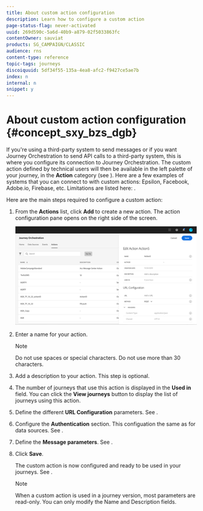```yaml
---
title: About custom action configuration
description: Learn how to configure a custom action
page-status-flag: never-activated
uuid: 269d590c-5a6d-40b9-a879-02f5033863fc
contentOwner: sauviat
products: SG_CAMPAIGN/CLASSIC
audience: rns
content-type: reference
topic-tags: journeys
discoiquuid: 5df34f55-135a-4ea8-afc2-f9427ce5ae7b
index: n
internal: n
snippet: y
---
```


# About custom action configuration {#concept_sxy_bzs_dgb}

If you're using a third-party system to send messages or if you want Journey Orchestration to send API calls to a third-party system, this is where you configure its connection to Journey Orchestration. The custom action defined by technical users will then be available in the left palette of your journey, in the **Action** category (see [](../building-journeys/journeyaction.md#concept_hbj_hrt_52b)). Here are a few examples of systems that you can connect to with custom actions: Epsilon, Facebook, Adobe.io, Firebase, etc.
Limitations are listed here: [](../action/customlimitations.md#concept_lh2_df1_2gb).

Here are the main steps required to configure a custom action:

1. From the **Actions** list, click **Add** to create a new action. The action configuration pane opens on the right side of the screen.

    ![](../assets/custom2.png)

1. Enter a name for your action.

    >[!NOTE]
    >
    >Do not use spaces or special characters. Do not use more than 30 characters.

1. Add a description to your action. This step is optional.
1. The number of journeys that use this action is displayed in the **Used in** field. You can click the **View journeys** button to display the list of  journeys using this action.
1. Define the different **URL Configuration** parameters. See [](../action/customurl.md#concept_gbg_1f1_2gb).
1. Configure the **Authentication** section. This configuation the same as for data sources.  See [](../datasource/dsexternal.md#section_wjp_nl5_nhb).
1. Define the **Message parameters**. See [](../action/customparameters.md#concept_wy4_bf1_2gb).
1. Click **Save**.

    The custom action is now configured and ready to be used in your journeys. See [](../building-journeys/journeyaction.md#concept_hbj_hrt_52b).

    >[!NOTE]
    >
    >When a custom action is used in a journey version, most parameters are read-only. You can only modify the Name and Description fields.
